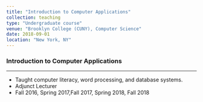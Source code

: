 ```yaml
---
title: "Introduction to Computer Applications"
collection: teaching
type: "Undergraduate course"
venue: "Brooklyn College (CUNY), Computer Science"
date: 2018-09-01
location: "New York, NY"
---
```



### Introduction to Computer Applications
-----
* Taught computer literacy, word processing, and database systems.
* Adjunct Lecturer
* Fall 2016, Spring 2017,Fall 2017, Spring 2018, Fall 2018
